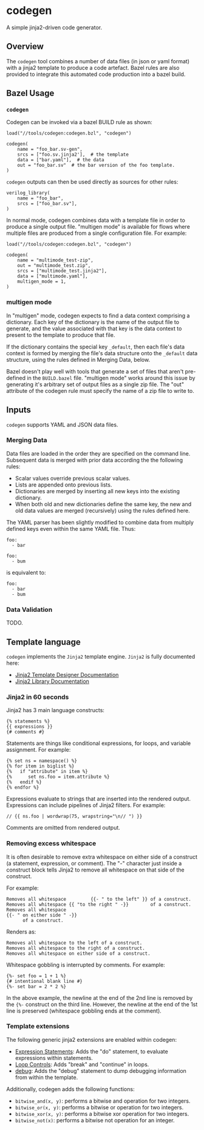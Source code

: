 # codegen

A simple jinja2-driven code generator.

## Overview

The `codegen` tool combines a number of data files (in json or yaml
format) with a jinja2 template to produce a code artefact.  Bazel
rules are also provided to integrate this automated code production
into a bazel build.

## Bazel Usage

### `codegen`

Codegen can be invoked via a bazel BUILD rule as shown:

```
load("//tools/codegen:codegen.bzl", "codegen")

codegen(
    name = "foo_bar.sv-gen",
    srcs = ["foo.sv.jinja2'],  # the template
    data = ["bar.yaml"],  # the data
    out = "foo_bar.sv"  # the bar version of the foo template.
)
```

`codegen` outputs can then be used directly as sources for
other rules:

```
verilog_library(
    name = "foo_bar",
    srcs = ["foo_bar.sv"],
)
```

In normal mode, codegen combines data with a template file in order to produce
a single output file.  "multigen mode" is available for flows where multiple
files are produced from a single configuration file.  For example:

```
load("//tools/codegen:codegen.bzl", "codegen")

codegen(
    name = "multimode_test-zip",
    out = "multimode_test.zip",
    srcs = ["multimode_test.jinja2"],
    data = ["multimode.yaml"],
    multigen_mode = 1,
)
```

### multigen mode

In "multigen" mode, codegen expects to find a data context comprising a
dictionary.  Each key of the dictionary is the name of the output file to
generate, and the value associated with that key is the data context to present
to the template to produce that file.

If the dictionary contains the special key `_default`, then each file's data
context is formed by merging the file's data structure onto the `_default` data
structure, using the rules defined in Merging Data, below.

Bazel doesn't play well with tools that generate a set of files that aren't
pre-defined in the `BUILD.bazel` file.  "multigen mode" works around this
issue by generating it's arbitrary set of output files as a single zip file.
The "out" attribute of the codegen rule must specify the name of a zip file
to write to.

## Inputs

`codegen` supports YAML and JSON data files.

### Merging Data

Data files are loaded in the order they are specified on the command line.
Subsequent data is merged with prior data according the the following rules:

   * Scalar values override previous scalar values.
   * Lists are appended onto previous lists.
   * Dictionaries are merged by inserting all new keys into the existing
     dictionary.
   * When both old and new dictionaries define the same key, the new and old
     data values are merged (recursively) using the rules defined here.

The YAML parser has been slightly modified to combine data from multiply defined
keys even within the same YAML file.  Thus:

```
foo:
  - bar

foo:
  - bum
```

is equivalent to:

```
foo:
  - bar
  - bum
```

### Data Validation

TODO.

## Template language

`codegen` implements the `Jinja2` template engine.  `Jinja2` is fully
documented here:

* [Jinja2 Template Designer Documentation](https://jinja.palletsprojects.com/en/3.1.x/templates/)
* [Jinja2 Library Documentation](https://jinja.palletsprojects.com/en/3.1.x/)

### Jinja2 in 60 seconds

Jinja2 has 3 main language constructs:

```
{% statements %}
{{ expressions }}
{# comments #}
```

Statements are things like conditional expressions, for loops, and variable assignment.  For example:

```
{% set ns = namespace() %}
{% for item in biglist %}
{%   if "attribute" in item %}
{%      set ns.foo = item.attribute %}
{%   endif %}
{% endfor %}
```

Expressions evaluate to strings that are inserted into the rendered output.  Expressions
can include pipelines of Jinja2 filters.  For example:

```
// {{ ns.foo | wordwrap(75, wrapstring="\n// ") }}
```

Comments are omitted from rendered output.

### Removing excess whitespace

It is often desirable to remove extra whitespace on either side of a construct
(a statement, expression, or comment).  The "-" character just inside a
construct block tells Jinja2 to remove all whitespace on that side of the
construct.

For example:

```
Removes all whitespace         {{- " to the left" }} of a construct.
Removes all whitespace {{ "to the right " -}}        of a construct.
Removes all whitespace
{{- " on either side " -}}
      of a construct.
```

Renders as:

```
Removes all whitespace to the left of a construct.
Removes all whitespace to the right of a construct.
Removes all whitespace on either side of a construct.
```

Whitespace gobbling is interrupted by comments.  For example:

```
{%- set foo = 1 + 1 %}
{# intentional blank line #}
{%- set bar = 2 * 2 %}
```

In the above example, the newline at the end of the 2nd line is removed by the
`{%-` construct on the third line.  However, the newline at the end of the 1st
line is preserved (whitespace gobbling ends at the comment).

### Template extensions

The following generic jinja2 extensions are enabled within codegen:

* [Expression
  Statements](https://jinja.palletsprojects.com/en/3.1.x/extensions/#expression-statement):
  Adds the "do" statement, to evaluate expressions within statements.
* [Loop
  Controls](https://jinja.palletsprojects.com/en/3.1.x/extensions/#debug-extension):
  Adds "break" and "continue" in loops.
* [debug](https://jinja.palletsprojects.com/en/3.1.x/extensions/#debug-extension):
  Adds the "debug" statement to dump debugging information from within the
  template.

Additionally, codegen adds the following functions:

* `bitwise_and(x, y)`: performs a bitwise and operation for two integers.
* `bitwise_or(x, y)`: performs a bitwise or operation for two integers.
* `bitwise_xor(x, y)`: performs a bitwise xor operation for two integers.
* `bitwise_not(x)`: performs a bitwise not operation for an integer.
